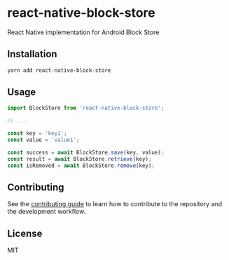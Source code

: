 # react-native-block-store

React Native implementation for Android Block Store

## Installation

```sh
yarn add react-native-block-store
```

## Usage

```js
import BlockStore from 'react-native-block-store';

// ...

const key = 'key1';
const value = 'value1';

const success = await BlockStore.save(key, value);
const result = await BlockStore.retrieve(key);
const isRemoved = await BlockStore.remove(key);
```

## Contributing

See the [contributing guide](CONTRIBUTING.md) to learn how to contribute to the repository and the development workflow.

## License

MIT
